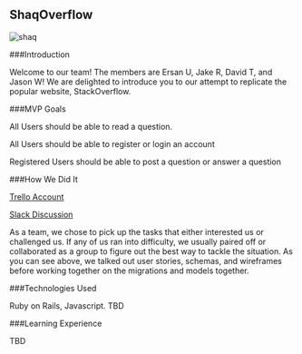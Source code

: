## ShaqOverflow

![shaq](imgs/shaq_footer.png)

###Introduction

Welcome to our team! The members are Ersan U, Jake R, David T, and Jason W! We are delighted to introduce you to our attempt to replicate the popular website, StackOverflow.

###MVP Goals

All Users should be able to read a question.

All Users should be able to register or login an account

Registered Users should be able to post a question or answer a question

###How We Did It

[Trello Account](TBD)

[Slack Discussion](TBD)

As a team, we chose to pick up the tasks that either interested us or challenged us. If any of us ran into difficulty, we usually paired off or collaborated as a group to figure out the best way to tackle the situation. As you can see above, we talked out user stories, schemas, and wireframes before working together on the migrations and models together.

###Technologies Used

Ruby on Rails, Javascript. TBD

###Learning Experience

TBD